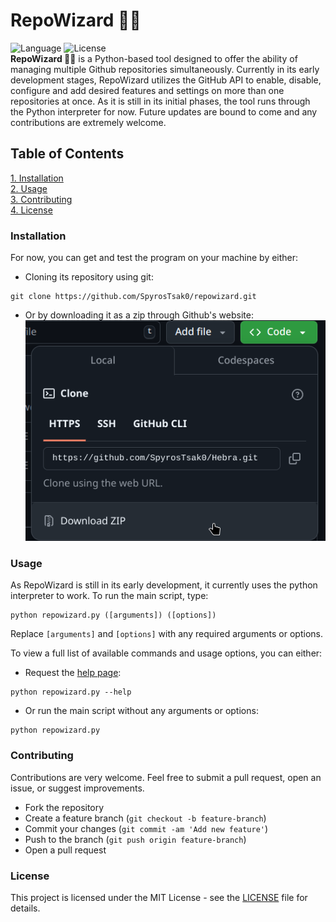 # RepoWizard 🧙‍♂️
![Language](https://img.shields.io/badge/Language-Python-blue)
![License](https://img.shields.io/badge/License-MIT-green)
<br>
**RepoWizard 🧙‍♂️** is a Python-based tool designed to offer the ability of managing multiple Github repositories simultaneously. Currently in its early development stages, RepoWizard utilizes the GitHub API to enable, disable, configure and add desired features and settings on more than one repositories at once. As it is still in its initial phases, the tool runs through the Python interpreter for now. Future updates are bound to come and any contributions are extremely welcome.

## Table of Contents
[1.  Installation](#installation)<br>
[2.  Usage](#usage)<br>
[3.  Contributing](#contributing)<br>
[4.  License](#license)

### Installation
For now, you can get and test the program on your machine by either:<br>

- Cloning its repository using git: 
```
git clone https://github.com/SpyrosTsak0/repowizard.git
```
- Or by downloading it as a zip through Github's website:<br>
![Downloading as a zip file](extra/readme_images/downloading_as_zip.png)

### Usage
As RepoWizard is still in its early development, it currently uses the python interpreter to work. To run the main script, type:
```
python repowizard.py ([arguments]) ([options])
```
Replace `[arguments]` and `[options]` with any required arguments or options.

To view a full list of available commands and usage options, you can either:
- Request the [help page](data/help.txt):
```
python repowizard.py --help
```
- Or run the main script without any arguments or options:
```
python repowizard.py
```

### Contributing
Contributions are very welcome. Feel free to submit a pull request, open an issue, or suggest improvements.

- Fork the repository
- Create a feature branch (`git checkout -b feature-branch`)
- Commit your changes (`git commit -am 'Add new feature'`)
- Push to the branch (`git push origin feature-branch`)
- Open a pull request

### License
This project is licensed under the MIT License - see the [LICENSE](LICENSE) file for details.
